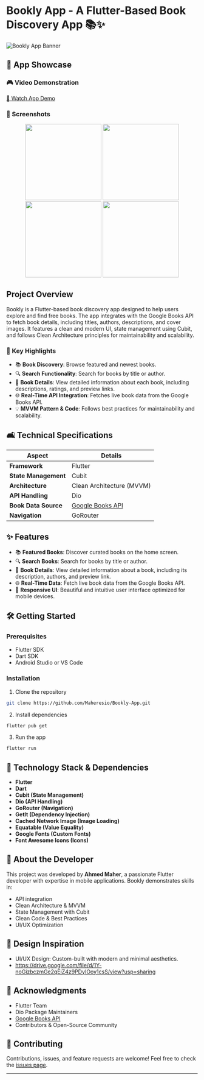 # Bookly App - A Flutter-Based Book Discovery App 📚✨

![Bookly App Banner](banner.jpg)

## 🎥 App Showcase

### 🎮 Video Demonstration
[🎥 Watch App Demo](https://drive.google.com/file/d/1uyLTBWTL45-osJlSXxGB_5PRnRenOB5d/view?usp=sharing)

### 📱 Screenshots
<p align="center">
  <img src="1.png" width="200" />
  <img src="2.png" width="200" />
  <img src="3.png" width="200" />
  <img src="4.png" width="200" />
</p>

##  Project Overview

Bookly is a Flutter-based book discovery app designed to help users explore and find free books. The app integrates with the Google Books API to fetch book details, including titles, authors, descriptions, and cover images. It features a clean and modern UI, state management using Cubit, and follows Clean Architecture principles for maintainability and scalability.

### 🔑 Key Highlights
- 📚 **Book Discovery**: Browse featured and newest books.
- 🔍 **Search Functionality**: Search for books by title or author.
- 📖 **Book Details**: View detailed information about each book, including descriptions, ratings, and preview links.
- 🌐 **Real-Time API Integration**: Fetches live book data from the Google Books API.
- 💡 **MVVM Pattern & Code**: Follows best practices for maintainability and scalability.

## 🛋️ Technical Specifications

| Aspect | Details |
|--------|---------|
| **Framework** | Flutter |
| **State Management** | Cubit |
| **Architecture** | Clean Architecture (MVVM) |
| **API Handling** | Dio |
| **Book Data Source** | [Google Books API](https://developers.google.com/books) |
| **Navigation** | GoRouter |

## ✨ Features

- 📚 **Featured Books**: Discover curated books on the home screen.
- 🔍 **Search Books**: Search for books by title or author.
- 📖 **Book Details**: View detailed information about a book, including its description, authors, and preview link.
- 🌐 **Real-Time Data**: Fetch live book data from the Google Books API.
- 📱 **Responsive UI**: Beautiful and intuitive user interface optimized for mobile devices.

## 🛠️ Getting Started

### Prerequisites
- Flutter SDK
- Dart SDK
- Android Studio or VS Code

### Installation
1. Clone the repository
```bash
git clone https://github.com/Maheresio/Bookly-App.git
```

2. Install dependencies
```bash
flutter pub get
```

3. Run the app
```bash
flutter run
```

## 🤝 Technology Stack & Dependencies
- **Flutter**
- **Dart**
- **Cubit (State Management)**
- **Dio (API Handling)**
- **GoRouter (Navigation)**
- **GetIt (Dependency Injection)**
- **Cached Network Image (Image Loading)**
- **Equatable (Value Equality)**
- **Google Fonts (Custom Fonts)**
- **Font Awesome Icons (Icons)**

## 🤝 About the Developer
This project was developed by **Ahmed Maher**, a passionate Flutter developer with expertise in  mobile applications. Bookly demonstrates skills in:
- API integration
- Clean Architecture & MVVM
- State Management with Cubit
- Clean Code & Best Practices
- UI/UX Optimization

## 🎨 Design Inspiration
- UI/UX Design: Custom-built with modern and minimal aesthetics.
- https://drive.google.com/file/d/1Y-noGizbczmGe2qEiZ4z9PDyIOoy1csS/view?usp=sharing

## 💪 Acknowledgments
- Flutter Team
- Dio Package Maintainers
- [Google Books API](https://developers.google.com/books)
- Contributors & Open-Source Community

## 🙏 Contributing
Contributions, issues, and feature requests are welcome! Feel free to check the [issues page](https://github.com/ahmed-gamal517/bookly-app/issues).

---

